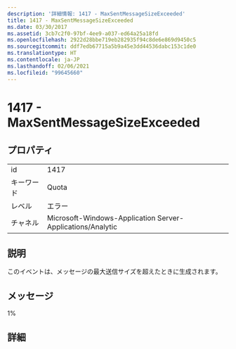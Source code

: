 ```yaml
---
description: '詳細情報: 1417 - MaxSentMessageSizeExceeded'
title: 1417 - MaxSentMessageSizeExceeded
ms.date: 03/30/2017
ms.assetid: 3cb7c2f0-97bf-4ee9-a037-ed64a25a18fd
ms.openlocfilehash: 2922d28bbe719eb282935f94c8de6e869d9450c5
ms.sourcegitcommit: ddf7edb67715a5b9a45e3dd44536dabc153c1de0
ms.translationtype: HT
ms.contentlocale: ja-JP
ms.lasthandoff: 02/06/2021
ms.locfileid: "99645660"
---
```

# <a name="1417---maxsentmessagesizeexceeded"></a>1417 - MaxSentMessageSizeExceeded

## <a name="properties"></a>プロパティ  
  
|||  
|-|-|  
|id|1417|  
|キーワード|Quota|  
|レベル|エラー|  
|チャネル|Microsoft-Windows-Application Server-Applications/Analytic|  
  
## <a name="description"></a>説明  

 このイベントは、メッセージの最大送信サイズを超えたときに生成されます。  
  
## <a name="message"></a>メッセージ  

 1%  
  
## <a name="details"></a>詳細
